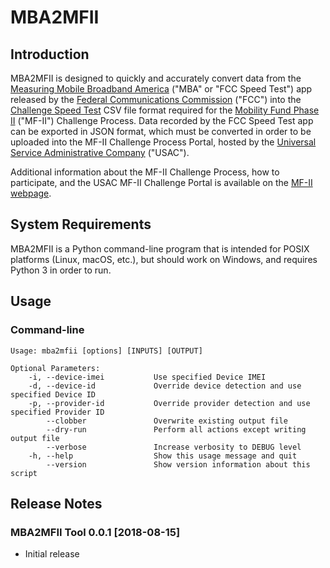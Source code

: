 # MBA2MFII

## Introduction

MBA2MFII is designed to quickly and accurately convert data from the [Measuring Mobile Broadband America](https://www.fcc.gov/general/measuring-mobile-broadband-performance) ("MBA" or "FCC Speed Test") app released by the [Federal Communications Commission](https://www.fcc.gov/) ("FCC") into the [Challenge Speed Test](https://www.usac.org/_res/documents/hc/pdf/MF-II-Challenge-Process_Data-Specifications.pdf) CSV file format required for the [Mobility Fund Phase II](https://www.fcc.gov/mobility-fund-phase-2) ("MF-II") Challenge Process.  Data recorded by the FCC Speed Test app can be exported in JSON format, which must be converted in order to be uploaded into the MF-II Challenge Process Portal, hosted by the [Universal Service Administrative Company](https://www.usac.org/) ("USAC").

Additional information about the MF-II Challenge Process, how to participate, and the USAC MF-II Challenge Portal is available on the [MF-II webpage](https://www.fcc.gov/mobility-fund-phase-2).

## System Requirements

MBA2MFII is a Python command-line program that is intended for POSIX platforms (Linux, macOS, etc.), but should work on Windows, and requires Python 3 in order to run.

## Usage

### Command-line

```console
Usage: mba2mfii [options] [INPUTS] [OUTPUT]

Optional Parameters:
    -i, --device-imei           Use specified Device IMEI
    -d, --device-id             Override device detection and use specified Device ID
    -p, --provider-id           Override provider detection and use specified Provider ID
        --clobber               Overwrite existing output file
        --dry-run               Perform all actions except writing output file
        --verbose               Increase verbosity to DEBUG level
    -h, --help                  Show this usage message and quit
        --version               Show version information about this script
```

## Release Notes

### MBA2MFII Tool 0.0.1 [2018-08-15]

* Initial release
